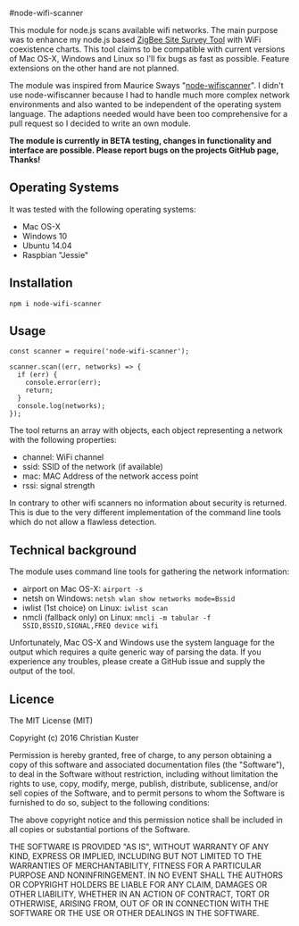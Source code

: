 #node-wifi-scanner

This module for node.js scans available wifi networks. The main purpose was to enhance my node.js based
[ZigBee Site Survey Tool](http://ancasicolica.github.io/ZigBeeSiteSurvey/) with WiFi coexistence charts. This tool
claims to be compatible with current versions of Mac OS-X, Windows and Linux so I'll fix bugs as fast as possible.
Feature extensions on the other hand are not planned.

The module was inspired from Maurice Sways "[node-wifiscanner](https://github.com/mauricesvay/node-wifiscanner)". I didn't use node-wifiscanner because I
had to handle much more complex network environments and also wanted to be independent of the operating
system language. The adaptions needed would have been too comprehensive for a pull request so I decided to write an own module.

**The module is currently in BETA testing, changes in functionality and interface are possible. Please report bugs on the projects GitHub page, Thanks!**

## Operating Systems

It was tested with the following operating systems:
* Mac OS-X
* Windows 10
* Ubuntu 14.04
* Raspbian "Jessie"

## Installation

    npm i node-wifi-scanner

## Usage

    const scanner = require('node-wifi-scanner');

    scanner.scan((err, networks) => {
      if (err) {
        console.error(err);
        return;
      }
      console.log(networks);
    });

The tool returns an array with objects, each object representing a network with the following properties:

* channel: WiFi channel
* ssid: SSID of the network (if available)
* mac: MAC Address of the network access point
* rssi: signal strength

In contrary to other wifi scanners no information about security is returned. This is due to the very different implementation
of the command line tools which do not allow a flawless detection.

## Technical background

The module uses command line tools for gathering the network information:

* airport on Mac OS-X: `airport -s`
* netsh on Windows: `netsh wlan show networks mode=Bssid`
* iwlist (1st choice) on Linux: `iwlist scan`
* nmcli (fallback only) on Linux: `nmcli -m tabular -f SSID,BSSID,SIGNAL,FREQ device wifi`

Unfortunately, Mac OS-X and Windows use the system language for the output which requires a quite
generic way of parsing the data. If you experience any troubles, please create a GitHub issue and supply
the output of the tool.

## Licence

The MIT License (MIT)

Copyright (c) 2016 Christian Kuster

Permission is hereby granted, free of charge, to any person obtaining a copy
of this software and associated documentation files (the "Software"), to deal
in the Software without restriction, including without limitation the rights
to use, copy, modify, merge, publish, distribute, sublicense, and/or sell
copies of the Software, and to permit persons to whom the Software is
furnished to do so, subject to the following conditions:

The above copyright notice and this permission notice shall be included in all
copies or substantial portions of the Software.

THE SOFTWARE IS PROVIDED "AS IS", WITHOUT WARRANTY OF ANY KIND, EXPRESS OR
IMPLIED, INCLUDING BUT NOT LIMITED TO THE WARRANTIES OF MERCHANTABILITY,
FITNESS FOR A PARTICULAR PURPOSE AND NONINFRINGEMENT. IN NO EVENT SHALL THE
AUTHORS OR COPYRIGHT HOLDERS BE LIABLE FOR ANY CLAIM, DAMAGES OR OTHER
LIABILITY, WHETHER IN AN ACTION OF CONTRACT, TORT OR OTHERWISE, ARISING FROM,
OUT OF OR IN CONNECTION WITH THE SOFTWARE OR THE USE OR OTHER DEALINGS IN THE
SOFTWARE.

